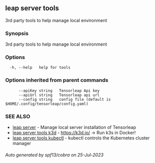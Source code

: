 ## leap server tools

3rd party tools to help manage local environment

### Synopsis

3rd party tools to help manage local environment

### Options

```
  -h, --help   help for tools
```

### Options inherited from parent commands

```
      --apiKey string   Tensorleap Api key
      --apiUrl string   Tensorleap api url
      --config string   config file (default is $HOME/.config/tensorleap/config.yaml)
```

### SEE ALSO

* [leap server](leap_server.md)	 - Manage local server installation of Tensorleap
* [leap server tools k3d](leap_server_tools_k3d.md)	 - https://k3d.io/ -> Run k3s in Docker!
* [leap server tools kubectl](leap_server_tools_kubectl.md)	 - kubectl controls the Kubernetes cluster manager

###### Auto generated by spf13/cobra on 25-Jul-2023
